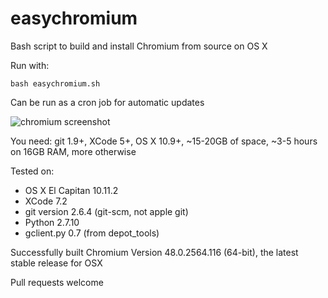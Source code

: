 # easychromium
Bash script to build and install Chromium from source on OS X  

Run with: 

    bash easychromium.sh

Can be run as a cron job for automatic updates  

![chromium screenshot](https://raw.githubusercontent.com/the-bobo/easychromium/master/Chromium%20Screenshot.jpg)  

You need: git 1.9+, XCode 5+, OS X 10.9+, ~15-20GB of space, ~3-5 hours on 16GB RAM, more otherwise

Tested on:  
* OS X El Capitan 10.11.2  
* XCode 7.2  
* git version 2.6.4 (git-scm, not apple git)  
* Python 2.7.10  
* gclient.py 0.7 (from depot_tools)  

Successfully built Chromium Version 48.0.2564.116 (64-bit), the latest stable release for OSX

Pull requests welcome  


